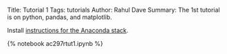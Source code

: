 Title: Tutorial 1
Tags: tutorials
Author: Rahul Dave
Summary: The 1st tutorial is on python, pandas, and matplotlib.

Install [instructions for the Anaconda stack]({filename}../posts/installpython.md).


{% notebook ac297rtut1.ipynb %}